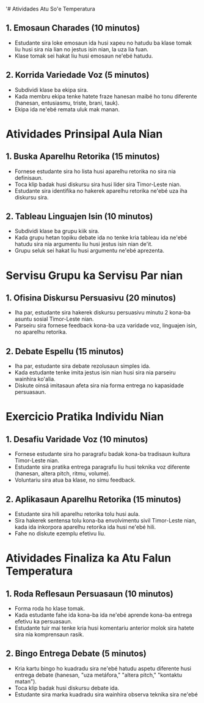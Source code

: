 '# Atividades Atu So'e Temperatura

## 1. Emosaun Charades (10 minutos)
- Estudante sira loke emosaun ida husi xapeu no hatudu ba klase tomak liu husi sira nia lian no jestus isin nian, la uza lia fuan.
- Klase tomak sei hakat liu husi emosaun ne'ebé hatudu.

## 2. Korrida Variedade Voz (5 minutos)
- Subdividi klase ba ekipa sira.
- Kada membru ekipa tenke hatete fraze hanesan maibé ho tonu diferente (hanesan, entusiasmu, triste, brani, tauk).
- Ekipa ida ne'ebé remata uluk mak manan.

# Atividades Prinsipal Aula Nian

## 1. Buska Aparelhu Retorika (15 minutos)
- Fornese estudante sira ho lista husi aparelhu retorika no sira nia definisaun.
- Toca klip badak husi diskursu sira husi líder sira Timor-Leste nian.
- Estudante sira identifika no hakerek aparelhu retorika ne'ebé uza iha diskursu sira.

## 2. Tableau Linguajen Isin (10 minutos)
- Subdividi klase ba grupu kiik sira.
- Kada grupu hetan topiku debate ida no tenke kria tableau ida ne'ebé hatudu sira nia argumentu liu husi jestus isin nian de'it.
- Grupu seluk sei hakat liu husi argumentu ne'ebé aprezenta.

# Servisu Grupu ka Servisu Par nian

## 1. Ofisina Diskursu Persuasivu (20 minutos)
- Iha par, estudante sira hakerek diskursu persuasivu minutu 2 kona-ba asuntu sosial Timor-Leste nian.
- Parseiru sira fornese feedback kona-ba uza varidade voz, linguajen isin, no aparelhu retorika.

## 2. Debate Espellu (15 minutos)
- Iha par, estudante sira debate rezolusaun simples ida.
- Kada estudante tenke imita jestus isin nian husi sira nia parseiru wainhira ko'alia.
- Diskute oinsá imitasaun afeta sira nia forma entrega no kapasidade persuasaun.

# Exercicio Pratika Individu Nian

## 1. Desafiu Varidade Voz (10 minutos)
- Fornese estudante sira ho paragrafu badak kona-ba tradisaun kultura Timor-Leste nian.
- Estudante sira pratika entrega paragrafu liu husi teknika voz diferente (hanesan, altera pitch, ritmu, volume).
- Voluntariu sira atua ba klase, no simu feedback.

## 2. Aplikasaun Aparelhu Retorika (15 minutos)
- Estudante sira hili aparelhu retorika tolu husi aula.
- Sira hakerek sentensa tolu kona-ba envolvimentu sivil Timor-Leste nian, kada ida inkorpora aparelhu retorika ida husi ne'ebé hili.
- Fahe no diskute ezemplu efetivu liu.

# Atividades Finaliza ka Atu Falun Temperatura

## 1. Roda Reflesaun Persuasaun (10 minutos)
- Forma roda ho klase tomak.
- Kada estudante fahe ida kona-ba ida ne'ebé aprende kona-ba entrega efetivu ka persuasaun.
- Estudante tuir mai tenke kria husi komentariu anterior molok sira hatete sira nia komprensaun rasik.

## 2. Bingo Entrega Debate (5 minutos)
- Kria kartu bingo ho kuadradu sira ne'ebé hatudu aspetu diferente husi entrega debate (hanesan, "uza metáfora," "altera pitch," "kontaktu matan").
- Toca klip badak husi diskursu debate ida.
- Estudante sira marka kuadradu sira wainhira observa teknika sira ne'ebé
